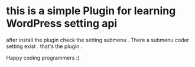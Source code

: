 # this is a simple Plugin for learning WordPress setting api

after install the plugin check the setting submenu . There a submenu coder setting exist . that's the plugin .


Happy coding programmers :)
